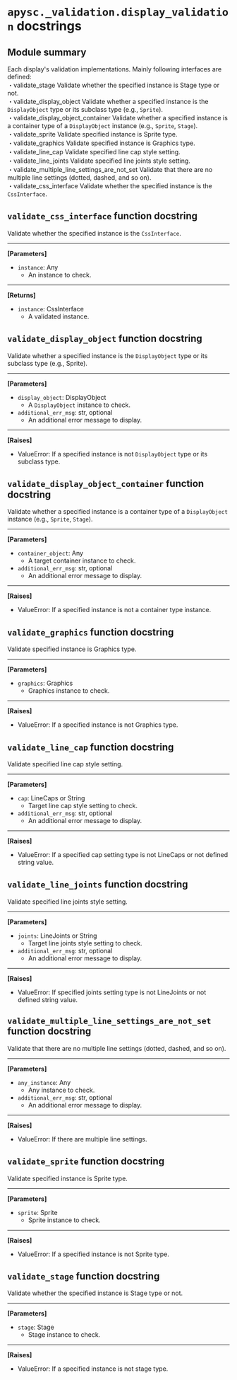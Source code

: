 # `apysc._validation.display_validation` docstrings

## Module summary

Each display's validation implementations. Mainly following interfaces are defined: <br>・validate_stage Validate whether the specified instance is Stage type or not. <br>・validate_display_object Validate whether a specified instance is the `DisplayObject` type or its subclass type (e.g., `Sprite`). <br>・validate_display_object_container Validate whether a specified instance is a container type of a `DisplayObject` instance (e.g., `Sprite`, `Stage`). <br>・validate_sprite Validate specified instance is Sprite type. <br>・validate_graphics Validate specified instance is Graphics type. <br>・validate_line_cap Validate specified line cap style setting. <br>・validate_line_joints Validate specified line joints style setting. <br>・validate_multiple_line_settings_are_not_set Validate that there are no multiple line settings (dotted, dashed, and so on). <br>・validate_css_interface Validate whether the specified instance is the `CssInterface`.

## `validate_css_interface` function docstring

Validate whether the specified instance is the `CssInterface`.<hr>

**[Parameters]**

- `instance`: Any
  - An instance to check.

<hr>

**[Returns]**

- `instance`: CssInterface
  - A validated instance.

## `validate_display_object` function docstring

Validate whether a specified instance is the `DisplayObject` type or its subclass type (e.g., Sprite).<hr>

**[Parameters]**

- `display_object`: DisplayObject
  - A `DisplayObject` instance to check.
- `additional_err_msg`: str, optional
  - An additional error message to display.

<hr>

**[Raises]**

- ValueError: If a specified instance is not `DisplayObject` type or its subclass type.

## `validate_display_object_container` function docstring

Validate whether a specified instance is a container type of a `DisplayObject` instance (e.g., `Sprite`, `Stage`).<hr>

**[Parameters]**

- `container_object`: Any
  - A target container instance to check.
- `additional_err_msg`: str, optional
  - An additional error message to display.

<hr>

**[Raises]**

- ValueError: If a specified instance is not a container type instance.

## `validate_graphics` function docstring

Validate specified instance is Graphics type.<hr>

**[Parameters]**

- `graphics`: Graphics
  - Graphics instance to check.

<hr>

**[Raises]**

- ValueError: If a specified instance is not Graphics type.

## `validate_line_cap` function docstring

Validate specified line cap style setting.<hr>

**[Parameters]**

- `cap`: LineCaps or String
  - Target line cap style setting to check.
- `additional_err_msg`: str, optional
  - An additional error message to display.

<hr>

**[Raises]**

- ValueError: If a specified cap setting type is not LineCaps or not defined string value.

## `validate_line_joints` function docstring

Validate specified line joints style setting.<hr>

**[Parameters]**

- `joints`: LineJoints or String
  - Target line joints style setting to check.
- `additional_err_msg`: str, optional
  - An additional error message to display.

<hr>

**[Raises]**

- ValueError: If specified joints setting type is not LineJoints or not defined string value.

## `validate_multiple_line_settings_are_not_set` function docstring

Validate that there are no multiple line settings (dotted, dashed, and so on).<hr>

**[Parameters]**

- `any_instance`: Any
  - Any instance to check.
- `additional_err_msg`: str, optional
  - An additional error message to display.

<hr>

**[Raises]**

- ValueError: If there are multiple line settings.

## `validate_sprite` function docstring

Validate specified instance is Sprite type.<hr>

**[Parameters]**

- `sprite`: Sprite
  - Sprite instance to check.

<hr>

**[Raises]**

- ValueError: If a specified instance is not Sprite type.

## `validate_stage` function docstring

Validate whether the specified instance is Stage type or not.<hr>

**[Parameters]**

- `stage`: Stage
  - Stage instance to check.

<hr>

**[Raises]**

- ValueError: If a specified instance is not stage type.